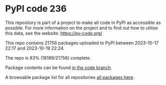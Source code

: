 # PyPI code 236

This repository is part of a project to make all code in PyPI as accessible as possible. For more information 
on the project and to find out how to utilise this data, see the website: https://py-code.org/

This repo contains 21756 packages uploaded to PyPI between 
2023-10-17 22:17 and 2023-10-19 22:24.

The repo is 83% (18189/21756) complete.

Package contents can be found [in the code branch](https://github.com/pypi-data/pypi-mirror-236/tree/code/packages).

A browsable package list for all repositories [all packages here](https://py-code.org/repositories/pypi-mirror-236).


